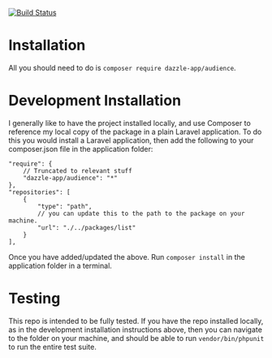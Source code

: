 [![Build Status](https://travis-ci.org/Dazzle-App/Audience.png?branch=master)](https://travis-ci.org/Dazzle-App/Audience)

# Installation

All you should need to do is `composer require dazzle-app/audience`.



# Development Installation

I generally like to have the project installed locally, and use Composer to reference my local copy of the package in a plain Laravel application. To do this you would install a Laravel application, then add the following to your composer.json file in the application folder:

```
"require": {
    // Truncated to relevant stuff
    "dazzle-app/audience": "*"
},
"repositories": [
    {
        "type": "path",
        // you can update this to the path to the package on your machine.
        "url": "./../packages/list"
    }
],

```

Once you have added/updated the above. Run `composer install` in the application folder in a terminal.


# Testing

This repo is intended to be fully tested. If you have the repo installed locally, as in the development installation instructions above, then you can navigate to the folder on your machine, and should be able to run `vendor/bin/phpunit` to run the entire test suite.